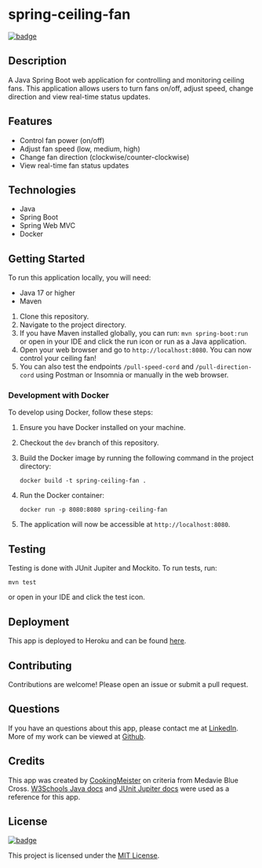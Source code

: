 # spring-ceiling-fan

[![badge](https://img.shields.io/badge/license-MIT-brightgreen.svg)](https://opensource.org/licenses/mit)

## Description

A Java Spring Boot web application for controlling and monitoring ceiling fans. This application allows users to turn fans on/off, adjust speed, change direction and view real-time status updates.

## Features

- Control fan power (on/off)
- Adjust fan speed (low, medium, high)
- Change fan direction (clockwise/counter-clockwise)
- View real-time fan status updates

## Technologies

- Java
- Spring Boot
- Spring Web MVC
- Docker

## Getting Started

To run this application locally, you will need:

- Java 17 or higher
- Maven

1. Clone this repository.
2. Navigate to the project directory.
3. If you have Maven installed globally, you can run: `mvn spring-boot:run` or open in your IDE and click the run icon or run as a Java application.
4. Open your web browser and go to `http://localhost:8080`. You can now control your ceiling fan!
5. You can also test the endpoints `/pull-speed-cord` and `/pull-direction-cord` using Postman or Insomnia or manually in the web browser.

### Development with Docker

To develop using Docker, follow these steps:

1. Ensure you have Docker installed on your machine.
2. Checkout the `dev` branch of this repository.
3. Build the Docker image by running the following command in the project directory:

   `docker build -t spring-ceiling-fan .`

4. Run the Docker container:

   `docker run -p 8080:8080 spring-ceiling-fan`

5. The application will now be accessible at `http://localhost:8080`.

## Testing

Testing is done with JUnit Jupiter and Mockito. To run tests, run:

`mvn test`

or open in your IDE and click the test icon.

## Deployment

This app is deployed to Heroku and can be found [here](https://spring-docker-ceiling-fan-66b0d16d6535.herokuapp.com/).

## Contributing

Contributions are welcome! Please open an issue or submit a pull request.

## Questions

If you have an questions about this app, please contact me at [LinkedIn](https://www.linkedin.com/in/shawn-meister/). More of my work can be viewed at [Github](https://github.com/CookingMeister).

## Credits

This app was created by [CookingMeister](https://github.com/CookingMeister) on criteria from Medavie Blue Cross. [W3Schools Java docs](https://www.w3schools.com/java/) and [JUnit Jupiter docs](https://junit.org/junit5/docs/snapshot/user-guide/) were used as a reference for this app.

## License

[![badge](https://img.shields.io/badge/license-MIT-brightgreen.svg)](https://opensource.org/licenses/mit)

This project is licensed under the [MIT License](LICENSE).
